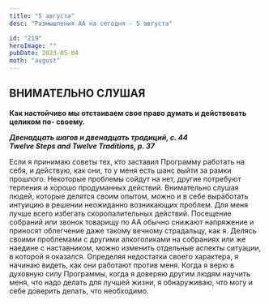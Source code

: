 ```yaml
---
title: "5 августа"
desc: "Размышления АА на сегодня - 5 августа"

id: "219"
heroImage: ""
pubDate: 2023-05-04
moth: "avgust"
---
```


## ВНИМАТЕЛЬНО СЛУШАЯ

**Как настойчиво мы отстаиваем свое право думать и действовать целиком по-
своему.**

**_Двенадцать шагов и двенадцать традиций, с. 44  
Twelve Steps and Twelve Traditions, p. 37_**

Если я принимаю советы тех, кто заставил Программу работать на себя, и
действую, как они, то у меня есть шанс выйти за рамки прошлого. Некоторые
проблемы сойдут на нет, другие потребуют терпения и хорошо продуманных
действий. Внимательно слушая людей, которые делятся своим опытом, можно и в
себе выработать интуицию в решении неожиданно возникающих проблем. Для меня
лучше всего избегать скоропалительных действий. Посещение собраний или звонок
товарищу по АА обычно снижают напряжение и приносят облегчение даже такому
вечному страдальцу, как я. Делясь своими проблемами с другими алкоголиками на
собраниях или же наедине с наставником, можно изменить отдельные аспекты
ситуации, в которой я оказался. Определяя недостатки своего характера, я
начинаю видеть, как они работают против меня. Когда я верю в духовную силу
Программы, когда я доверяю другим людям научить меня, что надо делать для
лучшей жизни, я обнаруживаю, что могу и себе доверить делать, что необходимо.

